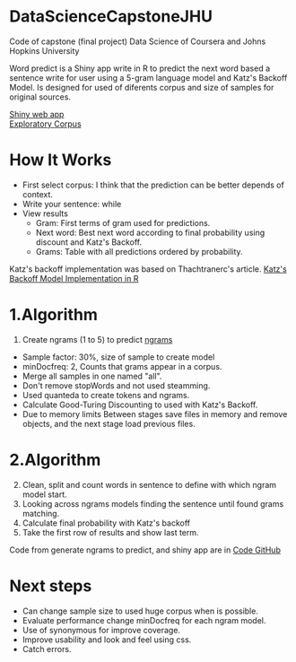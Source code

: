 # DataScienceCapstoneJHU
Code of capstone (final project) Data Science  of Coursera and  Johns Hopkins University

Word predict is a Shiny app write in R to predict the next word based a sentence write for user using a 5-gram language model and Katz's Backoff Model.
Is designed for used of diferents corpus and size of samples for original sources.

[Shiny web app](https://dechontaduro.shinyapps.io/predictnextword/)     
[Exploratory Corpus](http://rpubs.com/dechontaduro/CapstoneExploratory)

How It Works
========================================================
- First select corpus: I think that the prediction can be better depends of context.
- Write your sentence: while 
- View results
  + Gram: First terms of gram used for predictions.
  + Next word: Best next word according to final probability using discount and Katz's Backoff.
  + Grams: Table with all predictions ordered by probability.

Katz's backoff implementation was based on Thachtranerc's article. [Katz's Backoff Model Implementation in R](https://thachtranerc.wordpress.com/2016/04/12/katzs-backoff-model-implementation-in-r/)


1.Algorithm
========================================================
1. Create ngrams (1 to 5) to predict [ngrams](https://github.com/dechontaduro/DataScienceCapstoneJHU/blob/master/ngrams.R)
  + Sample factor: 30%, size of sample to create model
  + minDocfreq: 2, Counts that grams appear in a corpus.
  + Merge all samples in one named "all".
  + Don't remove stopWords and not used steamming.
  + Used quanteda to create tokens and ngrams.
  + Calculate Good-Turing Discounting to used with Katz's Backoff.
  + Due to memory limits Between stages save files in memory and remove objects, and the next stage load previous files.

2.Algorithm
========================================================
2. Clean, split and count words in sentence to define with which ngram model start.
3. Looking across ngrams models finding the sentence until found grams matching.
4. Calculate final probability with Katz's backoff
5. Take the first row of results and show last term.

Code from generate ngrams to predict, and shiny app are in [Code GitHub](https://github.com/dechontaduro/DataScienceCapstoneJHU)

Next steps
========================================================
- Can change sample size to used huge corpus when is possible.
- Evaluate performance change minDocfreq for each ngram model.
- Use of synonymous for improve coverage.
- Improve usability and look and feel using css.
- Catch errors.

